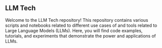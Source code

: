 ## LLM Tech
Welcome to the LLM Tech repository! This repository contains various scripts and notebooks related to different use cases of and tools related to Large Language Models (LLMs). Here, you will find code examples, tutorials, and experiments that demonstrate the power and applications of LLMs.

